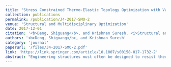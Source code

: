 ```yaml
---
title: "Stress Constrained Thermo-Elastic Topology Optimization with Varying Temperature Fields via Augmented Topological Sensitivity Based Level-Set"
collection: publications
permalink: /publication/J4-2017-SMO-2
venue: 'Structural and Multidisciplinary Optimization'
date: 2017-12-01
citation: '<b>Deng, Shiguang</b>, and Krishnan Suresh. <i>Structural and Multidisciplinary Optimization</i> 56 (2017): 1413–1427.'
authors: '<b>Deng, Shiguang</b>, and Krishnan Suresh'
category: 'journal'
paperurl: '/files/J4-2017-SMO-2.pdf'
link: 'https://link.springer.com/article/10.1007/s00158-017-1732-2'
abstract: "Engineering structures must often be designed to resist thermally induced stresses. Significant progress has been made on the design of such structures through thermo-elastic topology optimization. However, a computationally efficient framework to handle stress-constrained large-scale problems is lacking. The main contribution of this paper is to address this limitation. In particular, a unified topological-sensitivity (TS) based level-set approach is presented in this paper for optimizing thermo-elastic structures subject to non-uniform temperatures. The TS fields for various thermo-elastic objectives are derived, and, to address multiple constraints, an augmented Lagrangian method is developed to explore Pareto topologies. Numerical examples demonstrate the capability of the proposed framework to solve large-scale design problems. Comparison is made between pure elastic problems, and its thermo-elastic counterpart, shedding light on the influence of thermo-elastic coupling on optimized topologies."
---
```


